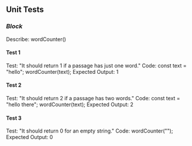 ## **Unit Tests**

### **_Block_**

Describe: wordCounter()

#### **Test 1**

Test: "It should return 1 if a passage has just one word."
Code:
const text = "hello";
wordCounter(text);
Expected Output: 1

#### **Test 2**

Test: "It should return 2 if a passage has two words."
Code:
const text = "hello there";
wordCounter(text);
Expected Output: 2

#### **Test 3**

Test: "It should return 0 for an empty string."
Code:
wordCounter("");
Expected Output: 0

